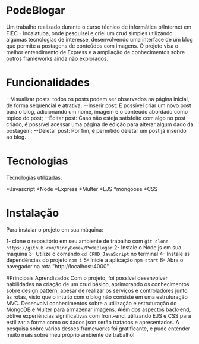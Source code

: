 # PodeBlogar

Um trabalho realizado durante o curso técnico de informática p/Internet em FIEC - Indaiatuba, onde pesquisei e criei um crud simples utilizando algumas tecnologias de interesse, desenvolvendo uma interface de um blog que permite a postagens de conteúdos com imagens. O projeto visa o melhor entendimento de Express e a ampliação de conhecimentos sobre outros frameworks ainda não explorados. 

# Funcionalidades

--Visualizar posts: todos os posts podem ser observados na página inicial, de forma sequencial e atrativa;
--Inserir post: É possível criar um novo post para o blog, adicionando um nome, imagem e o conteúdo abordado como tópico do post;
--Editar post: Caso não esteja satisfeito com algo no post criado, é possível acessar uma página de edição para alterar algum dado da postagem;
--Deletar post: Por fim, é permitido deletar um post já inserido ao blog.

# Tecnologias
Tecnologias utilizadas:

  *Javascript
  *Node
  *Express
  *Multer
  *EJS
  *mongoose
  *CSS

# Instalação
Para instalar o projeto em sua máquina:

1- clone o repositório em seu ambiente de trabalho com `git clone https://github.com/VinnyBenev/PodeBlogar`
2- Instale o Node.js em sua máquina
3-  Utilize o comando `cd CRUD_JavaScript` no terminal
4- Instale as dependências do projeto `npm i` 
5- Inicie a aplicação `npm start`
6- Abra o navegador na rota "http://localhost:4000"

#Principais Aprendizados
 Com o projeto, foi possível desenvolver habilidades na criação de um crud básico, aprimorando os conhecimentos sobre design pattern, apesar de realizar os serviços e controladores junto às rotas, visto que o intuito com o blog não consiste em uma estruturação MVC. Desenvolvi conhecimentos sobre a utilização e estruturação do MongoDB e Multer para armazenar imagens. Além dos aspectos back-end, obtive experiências significativas com front-end, utilizando EJS e CSS para estilizar a forma como os dados json serão tratados e apresentados. A pesquisa sobre vários desses frameworks foi gratificante, e pude entender muito mais sobre meu próprio ambiente de trabalho!
